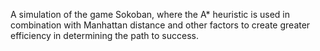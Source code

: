 A simulation of the game Sokoban, where the A* heuristic is used in combination with Manhattan distance and other factors to create greater efficiency in determining the path to success. 
